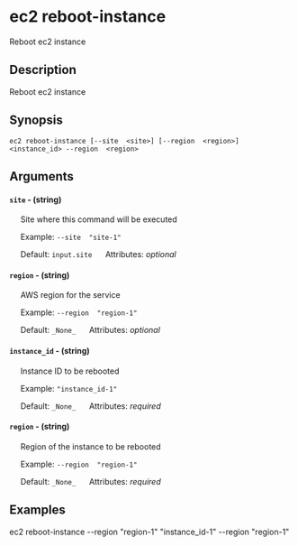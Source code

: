 # ec2 reboot-instance

Reboot ec2 instance

## Description

Reboot ec2 instance

## Synopsis

`ec2 reboot-instance [--site  <site>] [--region  <region>] <instance_id> --region  <region>`

## Arguments


#### `site` - (string)

&nbsp;&nbsp;&nbsp;&nbsp; Site where this command will be executed  

&nbsp;&nbsp;&nbsp;&nbsp; Example:  `--site  "site-1"`

&nbsp;&nbsp;&nbsp;&nbsp; Default: `input.site`
&nbsp;&nbsp;&nbsp;&nbsp; Attributes: _optional_  


#### `region` - (string)

&nbsp;&nbsp;&nbsp;&nbsp; AWS region for the service  

&nbsp;&nbsp;&nbsp;&nbsp; Example:  `--region  "region-1"`

&nbsp;&nbsp;&nbsp;&nbsp; Default: `_None_`
&nbsp;&nbsp;&nbsp;&nbsp; Attributes: _optional_  


#### `instance_id` - (string)

&nbsp;&nbsp;&nbsp;&nbsp; Instance ID to be rebooted  

&nbsp;&nbsp;&nbsp;&nbsp; Example:  `"instance_id-1"`

&nbsp;&nbsp;&nbsp;&nbsp; Default: `_None_`
&nbsp;&nbsp;&nbsp;&nbsp; Attributes: _required_  


#### `region` - (string)

&nbsp;&nbsp;&nbsp;&nbsp; Region of the instance to be rebooted  

&nbsp;&nbsp;&nbsp;&nbsp; Example:  `--region  "region-1"`

&nbsp;&nbsp;&nbsp;&nbsp; Default: `_None_`
&nbsp;&nbsp;&nbsp;&nbsp; Attributes: _required_  



## Examples

ec2 reboot-instance --region  "region-1" "instance_id-1" --region  "region-1"
